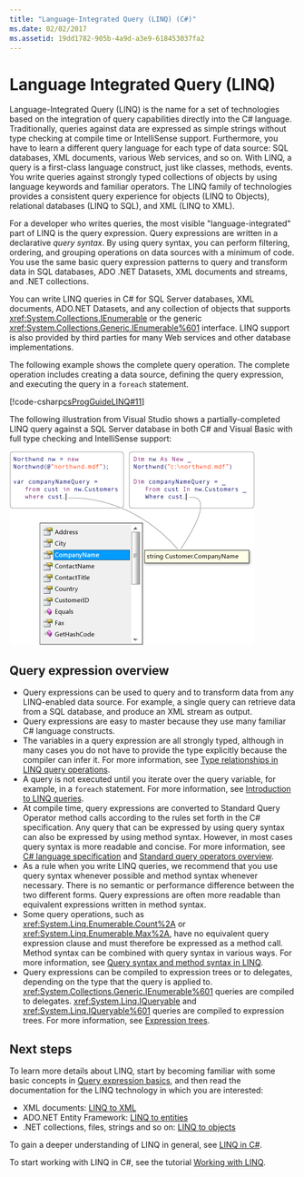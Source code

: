 ```yaml
---
title: "Language-Integrated Query (LINQ) (C#)"
ms.date: 02/02/2017
ms.assetid: 19dd1782-905b-4a9d-a3e9-618453037fa2
---
```


# Language Integrated Query (LINQ)

Language-Integrated Query (LINQ) is the name for a set of technologies based on the integration of query capabilities directly into the C# language. Traditionally, queries against data are expressed as simple strings without type checking at compile time or IntelliSense support. Furthermore, you have to learn a different query language for each type of data source: SQL databases, XML documents, various Web services, and so on. With LINQ, a query is a first-class language construct, just like classes, methods, events. You write queries against strongly typed collections of objects by using language keywords and familiar operators. The LINQ family of technologies provides a consistent query experience for objects (LINQ to Objects), relational databases (LINQ to SQL), and XML (LINQ to XML).

For a developer who writes queries, the most visible "language-integrated" part of LINQ is the query expression. Query expressions are written in a declarative *query syntax*. By using query syntax, you can perform filtering, ordering, and grouping operations on data sources with a minimum of code. You use the same basic query expression patterns to query and transform data in SQL databases, ADO .NET Datasets, XML documents and streams, and .NET collections.

You can write LINQ queries in C# for SQL Server databases, XML documents, ADO.NET Datasets, and any collection of objects that supports <xref:System.Collections.IEnumerable> or the generic <xref:System.Collections.Generic.IEnumerable%601> interface. LINQ support is also provided by third parties for many Web services and other database implementations.

The following example shows the complete query operation. The complete operation includes creating a data source, defining the query expression, and executing the query in a `foreach` statement.

[!code-csharp[csProgGuideLINQ#11](~/samples/snippets/csharp/concepts/linq/index_1.cs)]

The following illustration from Visual Studio shows a partially-completed LINQ query against a SQL Server database in both C# and Visual Basic with full type checking and IntelliSense support:

![Diagram that shows a LINQ query with Intellisense.](./media/introduction-to-linq/linq-query-intellisense.png)

## Query expression overview

- Query expressions can be used to query and to transform data from any LINQ-enabled data source. For example, a single query can retrieve data from a SQL database, and produce an XML stream as output.
- Query expressions are easy to master because they use many familiar C# language constructs.
- The variables in a query expression are all strongly typed, although in many cases you do not have to provide the type explicitly because the compiler can infer it. For more information, see [Type relationships in LINQ query operations](type-relationships-in-linq-query-operations.md).
- A query is not executed until you iterate over the query variable, for example, in a `foreach` statement. For more information, see [Introduction to LINQ queries](introduction-to-linq-queries.md).
- At compile time, query expressions are converted to Standard Query Operator method calls according to the rules set forth in the C# specification. Any query that can be expressed by using query syntax can also be expressed by using method syntax. However, in most cases query syntax is more readable and concise. For more information, see [C# language specification](~/_csharplang/spec/expressions.md#query-expressions) and [Standard query operators overview](standard-query-operators-overview.md).
- As a rule when you write LINQ queries, we recommend that you use query syntax whenever possible and method syntax whenever necessary. There is no semantic or performance difference between the two different forms. Query expressions are often more readable than equivalent expressions written in method syntax.
- Some query operations, such as <xref:System.Linq.Enumerable.Count%2A> or <xref:System.Linq.Enumerable.Max%2A>, have no equivalent query expression clause and must therefore be expressed as a method call. Method syntax can be combined with query syntax in various ways. For more information, see [Query syntax and method syntax in LINQ](query-syntax-and-method-syntax-in-linq.md).
- Query expressions can be compiled to expression trees or to delegates, depending on the type that the query is applied to. <xref:System.Collections.Generic.IEnumerable%601> queries are compiled to delegates. <xref:System.Linq.IQueryable> and <xref:System.Linq.IQueryable%601> queries are compiled to expression trees. For more information, see [Expression trees](../../../expression-trees.md).

## Next steps

To learn more details about LINQ, start by becoming familiar with some basic concepts in [Query expression basics](../../../linq/query-expression-basics.md), and then read the documentation for the LINQ technology in which you are interested:

- XML documents: [LINQ to XML](linq-to-xml-overview.md)  
- ADO.NET Entity Framework: [LINQ to entities](../../../../framework/data/adonet/ef/language-reference/linq-to-entities.md)
- .NET collections, files, strings and so on: [LINQ to objects](linq-to-objects.md)

To gain a deeper understanding of LINQ in general, see [LINQ in C#](../../../linq/linq-in-csharp.md).

To start working with LINQ in C#, see the tutorial [Working with LINQ](../../../tutorials/working-with-linq.md).
